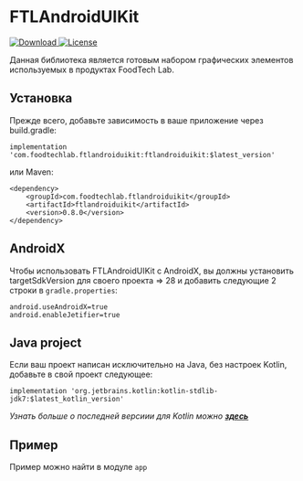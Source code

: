 # FTLAndroidUIKit
[ ![Download](https://api.bintray.com/packages/foodtechlab/FTLAndroidUIKit/com.foodtechlab.ftlandroiduikit/images/download.svg) ](https://bintray.com/foodtechlab/FTLAndroidUIKit/com.foodtechlab.ftlandroiduikit/_latestVersion) [![License](https://img.shields.io/badge/License-Apache%202.0-blue.svg)](https://opensource.org/licenses/Apache-2.0)

Данная библиотека является готовым набором графических элементов используемых в продуктах FoodTech Lab.

## Установка
Прежде всего, добавьте зависимость в ваше приложение через build.gradle:

`implementation 'com.foodtechlab.ftlandroiduikit:ftlandroiduikit:$latest_version'`

или Maven:

```
<dependency>
    <groupId>com.foodtechlab.ftlandroiduikit</groupId>
    <artifactId>ftlandroiduikit</artifactId>
    <version>0.8.0</version>
</dependency>
```

## AndroidX
Чтобы использовать FTLAndroidUIKit с AndroidX, вы должны установить targetSdkVersion для своего проекта => 28 и добавить следующие 2 строки в `gradle.properties`:

```
android.useAndroidX=true
android.enableJetifier=true
```

## Java project
Если ваш проект написан исключительно на Java, без настроек Kotlin, добавьте в свой проект следующее:

`implementation 'org.jetbrains.kotlin:kotlin-stdlib-jdk7:$latest_kotlin_version'`

*Узнать больше о последней версиии для Kotlin можно __[здесь](https://kotlinlang.org/docs/reference/using-gradle.html)__* 

## Пример
Пример можно найти в модуле `app`
